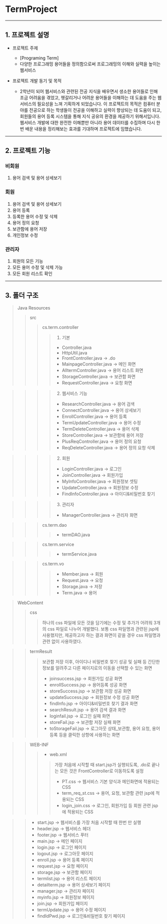 # TermProject
------------------------------
  ## 1. 프로젝트 설명
  * 프로젝트 주제
    - [Programing Term]
    - 다양한 프로그래밍 용어들을 정의함으로써 프로그래밍의 이해와 실력을 높이는 웹서비스
  
  * 프로젝트 개발 동기 및 목적
    - 2학년이 되어 웹서비스와 관련된 전공 지식을 배우면서 생소한 용어들로 인해 조금 어려움을 겪었고, 헷갈리거나 어려운 용어들을 이해하는 데 도움을 주는 웹서비스의 필요성을 느껴 기획하게 되었습니다. 이 프로젝트의 목적은 컴퓨터 분야를 전공으로 하는 학생들이 전공을 이해하고 실력이 향상되는 데 도움이 되고, 회원들의 용어 등록 시스템을 통해 지식 공유의 환경을 제공하기 위해서입니다. 웹서비스 개발에 대한 완전한 이해뿐만 아니라 용어 데이터를 수집하며 다시 한번 배운 내용을 정리해보는 효과를 기대하며 프로젝트에 임했습니다.
  
  -----------------------------------------------
  ## 2. 프로젝트 기능
  ### 비회원
  1. 용어 검색 및 용어 상세보기
  
  ### 회원
  1. 용어 검색 및 용어 상세보기
  2. 용어 등록
  3. 등록한 용어 수정 및 삭제
  4. 용어 정의 요청
  5. 보관함에 용어 저장
  6. 개인정보 수정
  
  ### 관리자
  1. 회원의 모든 기능
  2. 모든 용어 수정 및 삭제 가능
  3. 모든 회원 리스트 확인
  
  -------------------------------
  ## 3. 폴더 구조
  > Java Resources
  >> src
  >>> cs.term.controller
  >>>> 1. 기본
  >>>> * Controller.java
  >>>> * HttpUtil.java
  >>>> * FrontController.java -> .do
  >>>> * MainpageController.java -> 메인 화면
  >>>> * AlltermController.java -> 용어 리스트 화면
  >>>> * StorageController.java -> 보관함 화면
  >>>> * RequestController.java -> 요청 화면
  
  >>>> 2. 웹서비스 기능
  >>>> * ResearchController.java -> 용어 검색
  >>>> * ConnectController.java -> 용어 상세보기
  >>>> * EnrollController.java  -> 용어 등록
  >>>> * TermUpdateController.java -> 용어 수정
  >>>> * TermDeleteController.java -> 용어 삭제
  >>>> * StoreController.java -> 보관함에 용어 저장
  >>>> * PlusReqController.java -> 용어 정의 요청
  >>>> * ReqDeleteController.java -> 용어 정의 요청 삭제
  
  >>>> 2. 회원
  >>>> * LoginController.java -> 로그인
  >>>> * JoinController.java -> 회원가입
  >>>> * MyInfoController.java -> 회원정보 셋팅
  >>>> * UpdateController.java -> 회원정보 수정
  >>>> * FindInfoController.java -> 아이디&비밀번호 찾기
  
  >>>> 3. 관리자
  >>>> * ManagerController.java -> 관리자 화면
  
  >>> cs.term.dao
  >>>> * termDAO.java
  
  >>> cs.term.service
  >>>> * termService.java
  
  >>> cs.term.vo
  >>>> * Member.java -> 회원
  >>>> * Request.java -> 요청
  >>>> * Storage.java -> 저장
  >>>> * Term.java -> 용어
  
  > WebContent
  >> css
  >>> 하나의 css 파일에 모든 것을 담기에는 수정 및 추가가 어려워 3개의 css 파일로 나누어 개발했다. 보통 css 파일명과 관련된 jsp에 사용했지만, 제공하고자 하는 결과 화면이 같을 경우 css 파일명과 관련 없이 사용하였다.
  
  >> termResult
  >>> 보관함 저장 이후, 아이디나 비밀번호 찾기 성공 및 실패 등 간단한 정보를 알려주고 다른 페이지로의 이동을 선택할 수 있는 화면
  >>> * joinsuccess.jsp -> 회원가입 성공 화면
  >>> * enrollSuccess.jsp -> 용어등록 성공 화면
  >>> * storeSuccess.jsp -> 보관함 저장 성공 화면
  >>> * updateSuccess.jsp -> 회원정보 수정 성공 화면
  >>> * findInfo.jsp -> 아이디&비밀번호 찾기 결과 화면
  >>> * searchResult.jsp -> 용어 검색 결과 화면
  >>> * loginfail.jsp -> 로그인 실패 화면
  >>> * storeFail.jsp -> 보관함 저장 실패 화면
  >>> * toStorageFail.jsp -> 로그아웃 상태_보관함, 용어 요청, 용어 등록 등을 클릭한 상항에 사용하는 화면
  
  >> WEB-INF
  >>> * web.xml
  >>>> 가장 처음에 시작할 때 start.jsp가 실행되도록, .do로 끝나는 모든 것은 FrontController로 이동하도록 설정
  >>>> * PT.css -> 웹서비스 기본 양식과 메인화면에 적용되는 CSS
  >>>> * term_req_st.css -> 용어, 요청, 보관함 관련 jsp에 적용되는 CSS
  >>>> * login_join.css -> 로그인, 회원가입 등 회원 관련 jsp에 적용되는 CSS
  
  >> * start.jsp -> 웹서비스를 가장 처음 시작할 때 한번 만 실행
  >> * header.jsp -> 웹서비스 헤더
  >> * footer.jsp -> 웹서비스 푸터
  >> * main.jsp -> 메인 페이지
  >> * login.jsp -> 로그인 페이지
  >> * logout.jsp -> 로그아웃 페이지
  >> * enroll.jsp -> 용어 등록 페이지
  >> * request.jsp -> 요청 페이지
  >> * storage.jsp -> 보관함 페이지
  >> * termlist.jsp -> 용어 리스트 페이지
  >> * detailterm.jsp -> 용어 상세보기 페이지
  >> * manager.jsp -> 관리자 페이지
  >> * myinfo.jsp -> 회원정보 페이지
  >> * join.jsp -> 회원가입 페이지
  >> * termUpdate.jsp -> 용어 수정 페이지
  >> * findIdPwd.jsp -> 로그인&비밀번호 찾기 페이지
  
  
